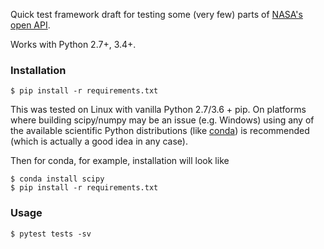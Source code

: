 Quick test framework draft for testing some (very few) parts of 
[NASA's open API](https://api.nasa.gov/index.html#getting-started).

Works with Python 2.7+, 3.4+.

### Installation

    $ pip install -r requirements.txt

This was tested on Linux with vanilla Python 2.7/3.6 + pip. 
On platforms where building scipy/numpy may be an issue (e.g. Windows)
using any of the available scientific Python distributions 
(like [conda](https://conda.io/miniconda.html)) is recommended 
(which is actually a good idea in any case).

Then for conda, for example, installation will look like

    $ conda install scipy
    $ pip install -r requirements.txt

### Usage

    $ pytest tests -sv

